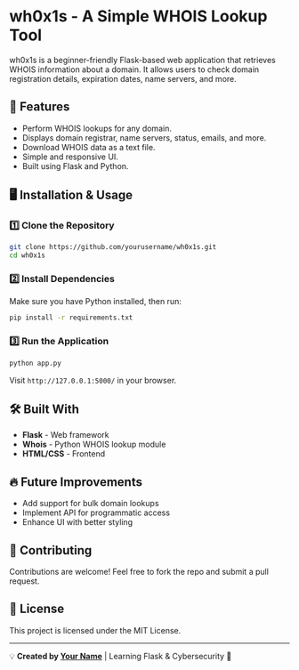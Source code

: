# wh0x1s - A Simple WHOIS Lookup Tool

wh0x1s is a beginner-friendly Flask-based web application that retrieves WHOIS information about a domain. It allows users to check domain registration details, expiration dates, name servers, and more.

## 🚀 Features
- Perform WHOIS lookups for any domain.
- Displays domain registrar, name servers, status, emails, and more.
- Download WHOIS data as a text file.
- Simple and responsive UI.
- Built using Flask and Python.

## 🖥️ Installation & Usage
### 1️⃣ Clone the Repository
```bash
git clone https://github.com/yourusername/wh0x1s.git
cd wh0x1s
```

### 2️⃣ Install Dependencies
Make sure you have Python installed, then run:
```bash
pip install -r requirements.txt
```

### 3️⃣ Run the Application
```bash
python app.py
```
Visit `http://127.0.0.1:5000/` in your browser.

## 🛠️ Built With
- **Flask** - Web framework
- **Whois** - Python WHOIS lookup module
- **HTML/CSS** - Frontend

## 🔥 Future Improvements
- Add support for bulk domain lookups
- Implement API for programmatic access
- Enhance UI with better styling

## 🙌 Contributing
Contributions are welcome! Feel free to fork the repo and submit a pull request.

## 📜 License
This project is licensed under the MIT License.

---
💡 **Created by [Your Name](https://github.com/abh0x1)** | Learning Flask & Cybersecurity 🚀

